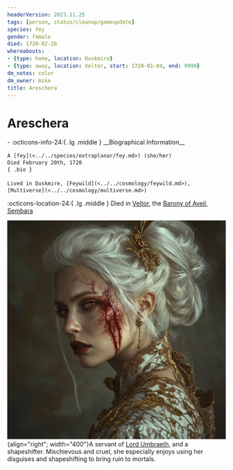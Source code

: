 ```yaml
---
headerVersion: 2023.11.25
tags: [person, status/cleanup/gameupdate]
species: fey
gender: female
died: 1720-02-20
whereabouts:
- {type: home, location: Duskmire}
- {type: away, location: Veltor, start: 1720-01-04, end: 9999}
dm_notes: color
dm_owner: mike
title: Areschera
---
```

# Areschera
<div class="grid cards ext-narrow-margin ext-one-column" markdown>
- :octicons-info-24:{ .lg .middle } __Biographical Information__

    A [fey](<../../species/extraplanar/fey.md>) (she/her)  
    Died February 20th, 1720  
    { .bio }

    Lived in Duskmire, [Feywild](<../../cosmology/feywild.md>), [Multiverse](<../../cosmology/multiverse.md>)
</div>

:octicons-location-24:{ .lg .middle } Died in [Veltor](<../../gazetteer/greater-sembara/sembara/barony-of-aveil/veltor.md>), the [Barony of Aveil](<../../gazetteer/greater-sembara/sembara/barony-of-aveil/barony-of-aveil.md>), [Sembara](<../../gazetteer/greater-sembara/sembara/sembara.md>)


![Areschera](../../assets/areschera.jpg){align="right"; width="400"}A servant of [Lord Umbraeth](<../extraplanar-powers/lord-umbraeth.md>), and a shapeshifter. Mischievous and cruel, she especially enjoys using her disguises and shapeshifting to bring ruin to mortals.

